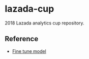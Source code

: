 # lazada-cup
2018 Lazada analytics cup repository.


## Reference

* [Fine tune model](https://humboldt-wi.github.io/blog/research/information_systems_1819/group4_ulmfit/#overviewulmfit)
